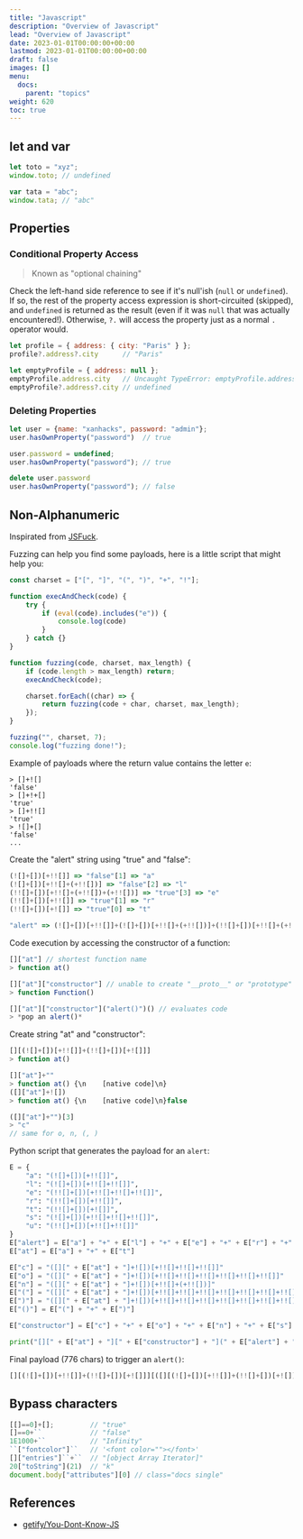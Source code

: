 ```yaml
---
title: "Javascript"
description: "Overview of Javascript"
lead: "Overview of Javascript"
date: 2023-01-01T00:00:00+00:00
lastmod: 2023-01-01T00:00:00+00:00
draft: false
images: []
menu:
  docs:
    parent: "topics"
weight: 620
toc: true
---
```


## let and var

```js
let toto = "xyz";
window.toto; // undefined

var tata = "abc";
window.tata; // "abc"
```

## Properties

### Conditional Property Access

> Known as "optional chaining"

Check the left-hand side reference to see if it's null'ish (`null` or `undefined`). If so, the rest of the property access expression is short-circuited (skipped), and `undefined` is returned as the result (even if it was `null` that was actually encountered!). Otherwise, `?.` will access the property just as a normal `.` operator would.

```js
let profile = { address: { city: "Paris" } };
profile?.address?.city      // "Paris"

let emptyProfile = { address: null };
emptyProfile.address.city   // Uncaught TypeError: emptyProfile.address is null
emptyProfile?.address?.city // undefined
```

### Deleting Properties

```js
let user = {name: "xanhacks", password: "admin"};
user.hasOwnProperty("password")  // true

user.password = undefined;
user.hasOwnProperty("password"); // true

delete user.password
user.hasOwnProperty("password"); // false
```

## Non-Alphanumeric

Inspirated from [JSFuck](https://github.com/aemkei/jsfuck/blob/main/jsfuck.js).

Fuzzing can help you find some payloads, here is a little script that might help you:

```js
const charset = ["[", "]", "(", ")", "+", "!"];

function execAndCheck(code) {
	try {
		if (eval(code).includes("e")) {
			console.log(code)
		}
	} catch {}
}

function fuzzing(code, charset, max_length) {
	if (code.length > max_length) return;
	execAndCheck(code);

	charset.forEach((char) => {
		return fuzzing(code + char, charset, max_length);
	});
}

fuzzing("", charset, 7);
console.log("fuzzing done!");
```

Example of payloads where the return value contains the letter `e`:

```
> []+![]
'false'
> []+!+[]
'true'
> []+!![]
'true'
> ![]+[]
'false'
...
```

Create the "alert" string using "true" and "false":

```js
(![]+[])[+!![]] => "false"[1] => "a"
(![]+[])[+!![]+(+!![])] => "false"[2] => "l"
(!![]+[])[+!![]+(+!![])+(+!![])] => "true"[3] => "e"
(!![]+[])[+!![]] => "true"[1] => "r"
(!![]+[])[+![]] => "true"[0] => "t"

"alert" => (![]+[])[+!![]]+(![]+[])[+!![]+(+!![])]+(!![]+[])[+!![]+(+!![])+(+!![])]+(!![]+[])[+!![]]+(!![]+[])[+![]]
```

Code execution by accessing the constructor of a function:

```js
[]["at"] // shortest function name
> function at()

[]["at"]["constructor"] // unable to create "__proto__" or "prototype" string
> function Function()

[]["at"]["constructor"]("alert()")() // evaluates code
> *pop an alert()*
```

Create string "at" and "constructor":

```js
[][(![]+[])[+!![]]+(!![]+[])[+![]]]
> function at()

[]["at"]+""
> function at() {\n    [native code]\n}
([]["at"]+![])
> function at() {\n    [native code]\n}false

([]["at"]+"")[3]
> "c"
// same for o, n, (, )
```

Python script that generates the payload for an `alert`:

```python
E = {
	"a": "(![]+[])[+!![]]",
	"l": "(![]+[])[+!![]+!![]]",
	"e": "(!![]+[])[+!![]+!![]+!![]]",
	"r": "(!![]+[])[+!![]]",
	"t": "(!![]+[])[+![]]",
	"s": "(![]+[])[+!![]+!![]+!![]]",
	"u": "(!![]+[])[+!![]+!![]]"
}
E["alert"] = E["a"] + "+" + E["l"] + "+" + E["e"] + "+" + E["r"] + "+" + E["t"]
E["at"] = E["a"] + "+" + E["t"]

E["c"] = "([][" + E["at"] + "]+![])[+!![]+!![]+!![]]"
E["o"] = "([][" + E["at"] + "]+![])[+!![]+!![]+!![]+!![]+!![]+!![]]"
E["n"] = "([][" + E["at"] + "]+![])[+!![]+(+!![])]"
E["("] = "([][" + E["at"] + "]+![])[+!![]+!![]+!![]+!![]+!![]+!![]+!![]+!![]+!![]+!![]+!![]]"
E[")"] = "([][" + E["at"] + "]+![])[+!![]+!![]+!![]+!![]+!![]+!![]+!![]+!![]+!![]+!![]+!![]+!![]]"
E["()"] = E["("] + "+" + E[")"]

E["constructor"] = E["c"] + "+" + E["o"] + "+" + E["n"] + "+" + E["s"] + "+" + E["t"] + "+" + E["r"] + "+" + E["u"] + "+" + E["c"] + "+" + E["t"] + "+" + E["o"] + "+" + E["r"]

print("[][" + E["at"] + "][" + E["constructor"] + "](" + E["alert"] + "+" + E["()"] + ")()")
```

Final payload (776 chars) to trigger an `alert()`:

```js
[][(![]+[])[+!![]]+(!![]+[])[+![]]][([][(![]+[])[+!![]]+(!![]+[])[+![]]]+![])[+!![]+!![]+!![]]+([][(![]+[])[+!![]]+(!![]+[])[+![]]]+![])[+!![]+!![]+!![]+!![]+!![]+!![]]+([][(![]+[])[+!![]]+(!![]+[])[+![]]]+![])[+!![]+(+!![])]+(![]+[])[+!![]+!![]+!![]]+(!![]+[])[+![]]+(!![]+[])[+!![]]+(!![]+[])[+!![]+!![]]+([][(![]+[])[+!![]]+(!![]+[])[+![]]]+![])[+!![]+!![]+!![]]+(!![]+[])[+![]]+([][(![]+[])[+!![]]+(!![]+[])[+![]]]+![])[+!![]+!![]+!![]+!![]+!![]+!![]]+(!![]+[])[+!![]]]((![]+[])[+!![]]+(![]+[])[+!![]+!![]]+(!![]+[])[+!![]+!![]+!![]]+(!![]+[])[+!![]]+(!![]+[])[+![]]+([][(![]+[])[+!![]]+(!![]+[])[+![]]]+![])[+!![]+!![]+!![]+!![]+!![]+!![]+!![]+!![]+!![]+!![]+!![]]+([][(![]+[])[+!![]]+(!![]+[])[+![]]]+![])[+!![]+!![]+!![]+!![]+!![]+!![]+!![]+!![]+!![]+!![]+!![]+!![]])()
```

## Bypass characters

```js
[[]==0]+[];         // "true"
[]==0+``            // "false"
1E1000+``           // "Infinity" 
``["fontcolor"]``   // '<font color=""></font>'
[]["entries"]``+``  // "[object Array Iterator]" 
20["toString"](21)  // "k"
document.body["attributes"][0] // class="docs single"
```

## References

- [getify/You-Dont-Know-JS](https://github.com/getify/You-Dont-Know-JS/)
